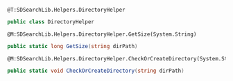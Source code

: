 ```
@T:SDSearchLib.Helpers.DirectoryHelper
```
```csharp
public class DirectoryHelper
```
```
@M:SDSearchLib.Helpers.DirectoryHelper.GetSize(System.String)
```
```csharp
public static long GetSize(string dirPath)
```
```
@M:SDSearchLib.Helpers.DirectoryHelper.CheckOrCreateDirectory(System.String)
```
```csharp
public static void CheckOrCreateDirectory(string dirPath)
```
